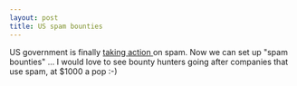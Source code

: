 ```yaml
---
layout: post
title: US spam bounties 
---
```

<p>US government is finally <a href="http://wired.com/news/politics/0,1283,61343,00.html?tw=wn_tophead_3">taking action </a>on spam. Now we can set up "spam bounties" ... I would love to see bounty hunters going after companies that use spam, at $1000 a pop :-) </p>
